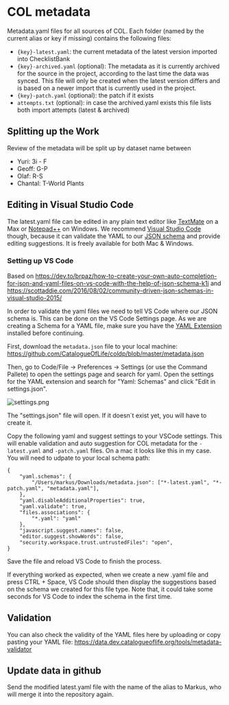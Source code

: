 # COL metadata

Metadata.yaml files for all sources of COL. Each folder (named by the current alias or key if missing) contains the following files:

 - `{key}-latest.yaml`: the current metadata of the latest version imported into ChecklistBank
 - `{key}-archived.yaml` (optional): The metadata as it is currently archived for the source in the project, according to the last time the data was synced. This file will only be created when the latest version differs and is based on a newer import that is currently used in the project.
 - `{key}-patch.yaml` (optional): the patch if it exists
 - `attempts.txt` (optional): in case the archived.yaml exists this file lists both import attempts (latest & archived)


## Splitting up the Work
Review of the metadata will be split up by dataset name between

 - Yuri: 3i - F
 - Geoff: G-P
 - Olaf: R-S
 - Chantal: T-World Plants

## Editing in Visual Studio Code
The latest.yaml file can be edited in any plain text editor like [TextMate](https://macromates.com) on a Max or [Notepad++](https://notepad-plus-plus.org) on Windows.
We recommend [Visual Studio Code](https://code.visualstudio.com) though, because it can validate the YAML to our [JSON schema](https://github.com/CatalogueOfLife/coldp/blob/master/metadata.json) and provide editing suggestions. It is freely available for both Mac & Windows.

### Setting up VS Code
Based on https://dev.to/brpaz/how-to-create-your-own-auto-completion-for-json-and-yaml-files-on-vs-code-with-the-help-of-json-schema-k1i and https://scottaddie.com/2016/08/02/community-driven-json-schemas-in-visual-studio-2015/

In order to validate the yaml files we need to tell VS Code where our JSON schema is.
This can be done on the VS Code Settings page.
As we are creating a Schema for a YAML file, make sure you have the [YAML Extension](https://marketplace.visualstudio.com/items?itemName=redhat.vscode-yaml) installed before continuing.

First, download the `metadata.json` file to your local machine:
https://github.com/CatalogueOfLife/coldp/blob/master/metadata.json

Then, go to Code/File -> Preferences -> Settings (or use the Command Pallete) to open the settings page and search for yaml.
Open the settings for the YAML extension and search for "Yaml: Schemas" and click "Edit in settings.json".

![settings.png](https://res.cloudinary.com/practicaldev/image/fetch/s--yB3ULfC3--/c_limit%2Cf_auto%2Cfl_progressive%2Cq_auto%2Cw_880/https://dev-to-uploads.s3.amazonaws.com/i/cjyo0kkogh1dnf8s3y1y.png)

The "settings.json" file will open. If it doesn´t exist yet, you will have to create it.

Copy the following yaml and suggest settings to your VSCode settings. This will enable validation and auto suggestion for COL metadata for the `-latest.yaml` and `-patch.yaml` files. On a mac it looks like this in my case. You will need to udpate to your local schema path:

```
{
    "yaml.schemas": {
        "/Users/markus/Downloads/metadata.json": ["*-latest.yaml", "*-patch.yaml", "metadata.yaml"],
    },
    "yaml.disableAdditionalProperties": true,
    "yaml.validate": true,
    "files.associations": {
        "*.yaml": "yaml"
    },
    "javascript.suggest.names": false,
    "editor.suggest.showWords": false,
    "security.workspace.trust.untrustedFiles": "open",
}
```

Save the file and reload VS Code to finish the process.

If everything worked as expected, when we create a new .yaml file and press CTRL + Space, VS Code should then display the suggestions based on the schema we created for this file type. Note that, it could take some seconds for VS Code to index the schema in the first time.


## Validation
You can also check the validity of the YAML files here by uploading or copy pasting your YAML file:
https://data.dev.catalogueoflife.org/tools/metadata-validator

## Update data in github
Send the modified latest.yaml file with the name of the alias to Markus, who will merge it into the repository again.

